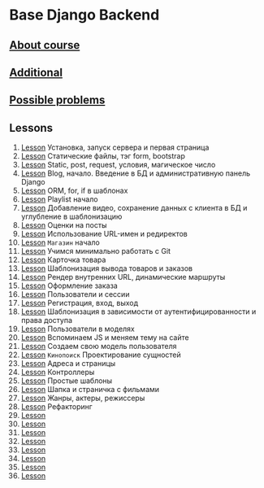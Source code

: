 # Base Django Backend

## [About course](lessons/additionally/about.md)
## [Additional](lessons/additionally/additionally.md)
## [Possible problems](lessons/additionally/possible_problems.md)

## Lessons
1. [Lesson](lessons/lesson-1/tutorial.md) Установка, запуск сервера и первая страница
2. [Lesson](lessons/lesson-2/tutorial.md) Статические файлы, тэг form, bootstrap
3. [Lesson](lessons/lesson-3/tutorial.md) Static, post, request, условия, магическое число
4. [Lesson](lessons/lesson-4/tutorial.md) Blog, начало. Введение в БД и административную панель Django
5. [Lesson](lessons/lesson-5/tutorial.md) ORM, for, if в шаблонах
6. [Lesson](lessons/lesson-6/tutorial.md) Playlist начало
7. [Lesson](lessons/lesson-7/tutorial.md) Добавление видео, сохранение данных с клиента в БД и углубление в шаблонизацию
8. [Lesson](lessons/lesson-8/tutorial.md) Оценки на посты
9. [Lesson](lessons/lesson-9/tutorial.md) Использование URL-имен и редиректов
10. [Lesson](lessons/lesson-10/tutorial.md) `Магазин` начало
11. [Lesson](lessons/lesson-11/tutorial.md) Учимся минимально работать с Git
12. [Lesson](lessons/lesson-12/tutorial.md) Карточка товара
13. [Lesson](lessons/lesson-13/tutorial.md) Шаблонизация вывода товаров и заказов
14. [Lesson](lessons/lesson-14/tutorial.md) Рендер внутренних URL, динамические маршруты
15. [Lesson](lessons/lesson-15/tutorial.md) Оформление заказа
16. [Lesson](lessons/lesson-16/tutorial.md) Пользователи и сессии
17. [Lesson](lessons/lesson-17/tutorial.md) Регистрация, вход, выход
18. [Lesson](lessons/lesson-18/tutorial.md) Шаблонизация в зависимости от аутентифицированности и права доступа 
19. [Lesson](lessons/lesson-19/tutorial.md) Пользователи в моделях
20. [Lesson](lessons/lesson-20/tutorial.md) Вспоминаем JS и меняем тему на сайте
21. [Lesson](lessons/lesson-21/tutorial.md) Создаем свою модель пользователя
22. [Lesson](lessons/lesson-22/tutorial.md) `Кинопоиск` Проектирование сущностей
23. [Lesson](lessons/lesson-23/tutorial.md) Адреса и страницы
24. [Lesson](lessons/lesson-24/tutorial.md) Контроллеры
25. [Lesson](lessons/lesson-25/tutorial.md) Простые шаблоны
26. [Lesson](lessons/lesson-26/tutorial.md) Шапка и страничка с фильмами
27. [Lesson](lessons/lesson-27/tutorial.md) Жанры, актеры, режиссеры
28. [Lesson](lessons/lesson-28/tutorial.md) Рефакторинг
29. [Lesson](lessons/lesson-29/tutorial.md) 
30. [Lesson](lessons/lesson-30/tutorial.md) 
31. [Lesson](lessons/lesson-31/tutorial.md) 
32. [Lesson](lessons/lesson-32/tutorial.md) 
33. [Lesson](lessons/lesson-33/tutorial.md) 
34. [Lesson](lessons/lesson-34/tutorial.md) 
35. [Lesson](lessons/lesson-35/tutorial.md) 
36. [Lesson](lessons/lesson-36/tutorial.md) 